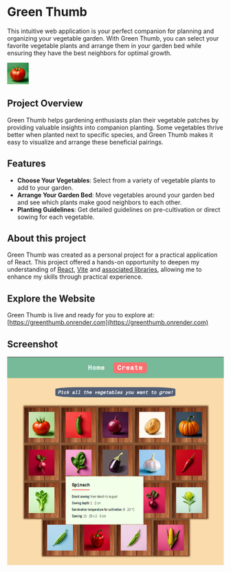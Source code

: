 # Green Thumb

This intuitive web application is your perfect companion for planning and organizing your vegetable garden. With Green Thumb, you can select your favorite vegetable plants and arrange them in your garden bed while ensuring they have the best neighbors for optimal growth.

<img src="./public/favicon.png" width="50" height="50" alt="Green thumb's logo, a tomato">

## Project Overview

Green Thumb helps gardening enthusiasts plan their vegetable patches by providing valuable insights into companion planting. Some vegetables thrive better when planted next to specific species, and Green Thumb makes it easy to visualize and arrange these beneficial pairings.

## Features

- **Choose Your Vegetables**: Select from a variety of vegetable plants to add to your garden.
- **Arrange Your Garden Bed**: Move vegetables around your garden bed and see which plants make good neighbors to each other.
- **Planting Guidelines**: Get detailed guidelines on pre-cultivation or direct sowing for each vegetable.

## About this project

Green Thumb was created as a personal project for a practical application of React. This project offered a hands-on opportunity to deepen my understanding of [React](https://reactjs.org/), [Vite](https://vitejs.dev/) and [associated libraries](https://github.com/ReactTraining/react-router), allowing me to enhance my skills through practical experience.

## Explore the Website

Green Thumb is live and ready for you to explore at: [https://greenthumb.onrender.com](https://greenthumb.onrender.com)

## Screenshot

![App Screenshot](./src/assets/screenshots/screenshot_greenthumb.png)
